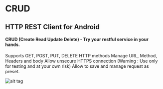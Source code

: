 # CRUD
## HTTP REST Client for Android

#### CRUD (Create Read Update Delete) - Try your restful service in your hands.
Supports GET, POST, PUT, DELETE HTTP methods 
Manage URL, Method, Headers and body
Allow unsecure HTTPS connection (Warning : Use only for testing and at your own risk)
Allow to save and manage request as preset.

![alt tag](https://lh4.ggpht.com/BAb3uwLlk_I6fKBpSINplGq7keXF949NnUPYd_o2BQaqjhcuYc2QL3qBa9ipxhkPuQ=h900-rw)
